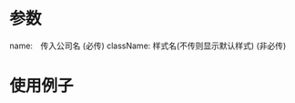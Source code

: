 # 参数
name:　传入公司名 (必传)
className: 样式名(不传则显示默认样式) (非必传)
# 使用例子
<LinkJump name="义乌市小米服饰有限公司" className={styles.name} />
